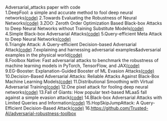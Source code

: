 Adversarial_attacks paper with code  
1.DeepFool: a simple and accurate method to fool deep neural networks[(code)](https://github.com/LTS4/DeepFool)
2.Towards Evaluating the Robustness of Neural Networks[(code)](https://github.com/carlini/nn\_robust\_attacks)
3.ZOO: Zeroth Order Optimization Based Black-box Attacks to Deep Neural Networks without Training Substitute Models[(code)](https://github.com/huanzhang12/ZOO-Attack)
4.Simple Black-box Adversarial Attacks[(code)](https://github.com/cg563/simple-blackbox-attack)
5.Query-efficient Meta Attack to Deep Neural Networks[(code)](https://github.com/dydjw9/MetaAttack\_ICLR2020)  
6.Triangle Attack: A Query-efficient Decision-based Adversarial Attack[(code)](https://github.com/xiaosen-wang/TA)
7.explaining and harnessing adversarial examples&adversarial examples in the physical world[(code)](https://github.com/1Konny/FGSM)  
8.Foolbox Native: Fast adversarial attacks to benchmark the robustness of machine learning models in PyTorch, TensorFlow, and JAX[(code)](https://github.com/bethgelab/foolbox)  
9.EG-Booster: Explanation-Guided Booster of ML Evasion Attacks[(code)](https://github.com/EG-Booster/code)
10.Decision-Based Adversarial Attacks: Reliable Attacks Against Black-Box Machine Learning Models[(code)](https://github.com/greentfrapp/boundary-attack)
11.Distributional Smoothing with Virtual Adversarial Training[(code)](https://github.com/takerum/vat)
12.One pixel attack for fooling deep neural networks[(code)](https://github.com/Hyperparticle/one-pixel-attack-keras)
13.Fall of Giants: How popular text-based MLaaS fall against a simple evasion attack[(code)](https://github.com/pajola/ZeW)
14.Black-box Adversarial Attacks with Limited Queries and Information[(code)](https://github.com/labsix/limited-blackbox-attacks)
15.HopSkipJumpAttack: A Query-Efficient Decision-Based Attack[(code)](https://github.com/Jianbo-Lab/HSJA)
16.https://github.com/Trusted-AI/adversarial-robustness-toolbox
